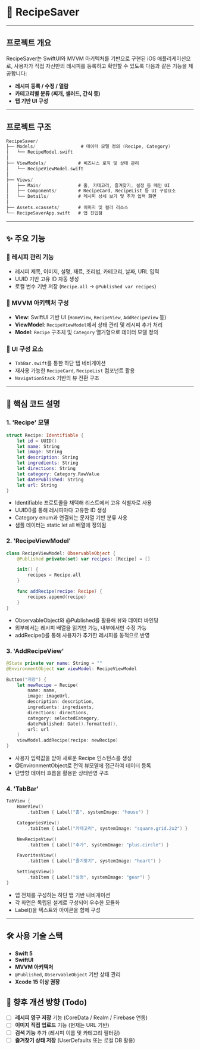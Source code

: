 # 📱 RecipeSaver
---
## 프로젝트 개요

RecipeSaver는 SwiftUI와 MVVM 아키텍처를 기반으로 구현된 iOS 애플리케이션으로,
사용자가 직접 자신만의 레시피를 등록하고 확인할 수 있도록 다음과 같은 기능을 제공합니다:

- **레시피 등록 / 수정 / 열람**
- **카테고리별 분류 (찌개, 샐러드, 간식 등)**
- **탭 기반 UI 구성**

---

## 프로젝트 구조
```swift
RecipeSaver/
├── Models/                 # 데이터 모델 정의 (Recipe, Category)
│   └── RecipeModel.swift
│
├── ViewModels/            # 비즈니스 로직 및 상태 관리
│   └── RecipeViewModel.swift
│
├── Views/
│   ├── Main/              # 홈, 카테고리, 즐겨찾기, 설정 등 메인 UI
│   ├── Components/        # RecipeCard, RecipeList 등 UI 구성요소
│   └── Details/           # 레시피 상세 보기 및 추가 입력 화면
│
├── Assets.xcassets/       # 이미지 및 컬러 리소스
└── RecipeSaverApp.swift   # 앱 진입점
```
---
## ✨ 주요 기능

### 🔹 레시피 관리 기능
- 레시피 제목, 이미지, 설명, 재료, 조리법, 카테고리, 날짜, URL 입력
- UUID 기반 고유 ID 자동 생성
- 로컬 변수 기반 저장 (`Recipe.all` → `@Published var recipes`)

### 🔹 MVVM 아키텍처 구성
- **View**: SwiftUI 기반 UI (`HomeView`, `RecipeView`, `AddRecipeView` 등)
- **ViewModel**: `RecipeViewModel`에서 상태 관리 및 레시피 추가 처리
- **Model**: `Recipe` 구조체 및 `Category` 열거형으로 데이터 모델 정의

### 🔹 UI 구성 요소
- `TabBar.swift`를 통한 하단 탭 네비게이션
- 재사용 가능한 `RecipeCard`, `RecipeList` 컴포넌트 활용
- `NavigationStack` 기반의 뷰 전환 구조
---
## 📌 핵심 코드 설명

### 1. 'Recipe' 모델
```swift
struct Recipe: Identifiable {
    let id = UUID()
    let name: String
    let image: String
    let description: String
    let ingredients: String
    let directions: String
    let category: Category.RawValue
    let datePublished: String
    let url: String
}
```
- Identifiable 프로토콜을 채택해 리스트에서 고유 식별자로 사용
- UUID()를 통해 레시피마다 고유한 ID 생성
- Category enum과 연결되는 문자열 기반 분류 사용
- 샘플 데이터는 static let all 배열에 정의됨
### 2. 'RecipeViewModel' 
```swift
class RecipeViewModel: ObservableObject {
    @Published private(set) var recipes: [Recipe] = []

    init() {
        recipes = Recipe.all
    }

    func addRecipe(recipe: Recipe) {
        recipes.append(recipe)
    }
}
```
- ObservableObject와 @Published를 활용해 뷰와 데이터 바인딩
- 외부에서는 레시피 배열을 읽기만 가능, 내부에서만 수정 가능
- addRecipe()를 통해 사용자가 추가한 레시피를 동적으로 반영
### 3. 'AddRecipeView'
```swift
@State private var name: String = ""
@EnvironmentObject var viewModel: RecipeViewModel

Button("저장") {
    let newRecipe = Recipe(
        name: name,
        image: imageUrl,
        description: description,
        ingredients: ingredients,
        directions: directions,
        category: selectedCategory,
        datePublished: Date().formatted(),
        url: url
    )
    viewModel.addRecipe(recipe: newRecipe)
}
```
- 사용자 입력값을 받아 새로운 Recipe 인스턴스를 생성
- @EnvironmentObject로 전역 뷰모델에 접근하여 데이터 등록
- 단방향 데이터 흐름을 활용한 상태반영 구조
### 4. 'TabBar'
```swift
TabView {
    HomeView()
        .tabItem { Label("홈", systemImage: "house") }

    CategoriesView()
        .tabItem { Label("카테고리", systemImage: "square.grid.2x2") }

    NewRecipeView()
        .tabItem { Label("추가", systemImage: "plus.circle") }

    FavoritesView()
        .tabItem { Label("즐겨찾기", systemImage: "heart") }

    SettingsView()
        .tabItem { Label("설정", systemImage: "gear") }
}
```
- 앱 전체를 구성하는 하단 탭 기반 내비게이션
- 각 화면은 독립된 설계로 구성되어 우수한 모듈화
- Label()을 텍스트와 아이콘을 함께 구성
---
## 🛠️ 사용 기술 스택

- **Swift 5**
- **SwiftUI**
- **MVVM 아키텍처**
- `@Published`, `ObservableObject` 기반 상태 관리
- **Xcode 15 이상 권장**

## 📝 향후 개선 방향 (Todo)

- [ ] **레시피 영구 저장** 기능 (CoreData / Realm / Firebase 연동)
- [ ] **이미지 직접 업로드** 기능 (현재는 URL 기반)
- [ ] **검색 기능** 추가 (레시피 이름 및 카테고리 필터링)
- [ ] **즐겨찾기 상태 저장** (UserDefaults 또는 로컬 DB 활용)
